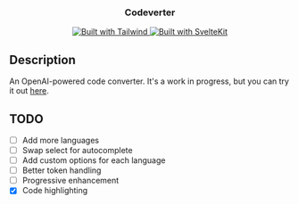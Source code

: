 <p align="center">
  <h3 align="center">Codeverter</h3>
  
 <p align="center">
    <a href="https://tailwindcss.com/">
      <img src="https://img.shields.io/badge/stlying-tailwind-%2338B2AC?style=for-the-badge&logo=tailwind-css" alt="Built with Tailwind">
    </a>
    <a href="https://kit.svelte.dev/">
      <img src="https://img.shields.io/badge/framework-sveltekit-%23FF3E00?style=for-the-badge&logo=svelte" alt="Built with SvelteKit">
    </a>
    
  </p>
</p>

## Description

An OpenAI-powered code converter. It's a work in progress, but you can try it out [here](https://codeverter.vercel.app/).

## TODO

- [ ] Add more languages
- [ ] Swap select for autocomplete
- [ ] Add custom options for each language
- [ ] Better token handling
- [ ] Progressive enhancement
- [x] Code highlighting

